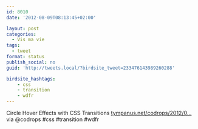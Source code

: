 ```yaml
---
id: 8010
date: '2012-08-09T08:13:45+02:00'

layout: post
categories:
  - Vis ma vie
tags:
  - tweet
format: status
publish_social: no
guid: 'http://tweets.local/?birdsite_tweet=233476143989260288'

birdsite_hashtags:
    - css
    - transition
    - wdfr
---
```


Circle Hover Effects with CSS Transitions [tympanus.net/codrops/2012/0…](http://tympanus.net/codrops/2012/08/08/circle-hover-effects-with-css-transitions/) via @codrops #css #transition #wdfr